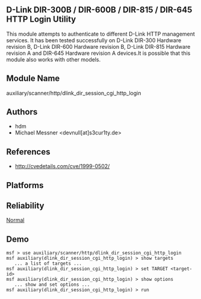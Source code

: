 ## D-Link DIR-300B / DIR-600B / DIR-815 / DIR-645 HTTP Login Utility

This module attempts to authenticate to different D-Link 
HTTP management services. It has been tested successfully on 
D-Link DIR-300 Hardware revision B, D-Link DIR-600 Hardware 
revision B, D-Link DIR-815 Hardware revision A and DIR-645 
Hardware revision A devices.It is possible that this module 
also works with other models.


## Module Name
auxiliary/scanner/http/dlink_dir_session_cgi_http_login

## Authors
* hdm
* Michael Messner <devnull[at]s3cur1ty.de>


## References
* http://cvedetails.com/cve/1999-0502/




## Platforms


## Reliability
[Normal](https://github.com/rapid7/metasploit-framework/wiki/Exploit-Ranking)

## Demo

```
msf > use auxiliary/scanner/http/dlink_dir_session_cgi_http_login
msf auxiliary(dlink_dir_session_cgi_http_login) > show targets
   ... a list of targets ...
msf auxiliary(dlink_dir_session_cgi_http_login) > set TARGET <target-id>
msf auxiliary(dlink_dir_session_cgi_http_login) > show options
   ... show and set options ...
msf auxiliary(dlink_dir_session_cgi_http_login) > run
```
    
    